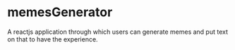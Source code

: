# memesGenerator
A reactjs application through which users can generate memes and put text on that to have the experience.
